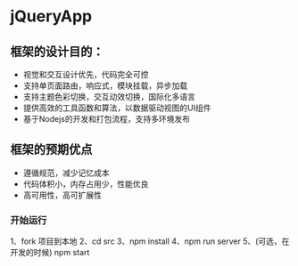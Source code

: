 # jQueryApp

## 框架的设计目的：
* 视觉和交互设计优先，代码完全可控
* 支持单页面路由，响应式，模块挂载，异步加载
* 支持主题色彩切换，交互动效切换，国际化多语言
* 提供高效的工具函数和算法，以数据驱动视图的UI组件
* 基于Nodejs的开发和打包流程，支持多环境发布

## 框架的预期优点
* 遵循规范，减少记忆成本
* 代码体积小，内存占用少，性能优良
* 高可用性，高可扩展性

### 开始运行
1、fork 项目到本地
2、cd src
3、npm install
4、npm run server
5、(可选，在开发的时候) npm start



